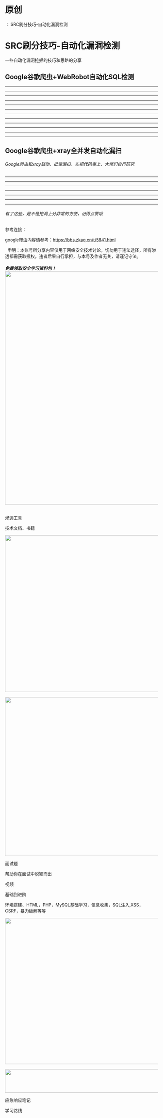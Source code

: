 # 原创
：  SRC刷分技巧-自动化漏洞检测

# SRC刷分技巧-自动化漏洞检测

一些自动化漏洞挖掘的技巧和思路的分享

## Google谷歌爬虫+WebRobot自动化SQL检测

---


---


---


---


---


---


---


---


---


---


---


---


## Google谷歌爬虫+xray全并发自动化漏扫

###### Google爬虫和xray联动，批量漏扫，先把代码奉上，大佬们自行研究

---


---


---


---


---


---


---


###### 有了这些，是不是挖洞上分非常的方便，记得点赞哦

参考连接：

google爬虫内容请参考：https://bbs.zkaq.cn/t/5841.html

  申明：本账号所分享内容仅用于网络安全技术讨论，切勿用于违法途径，所有渗透都需获取授权，违者后果自行承担，与本号及作者无关，请谨记守法。

###### **免费领取安全学习资料包！**<img alt="" height="768" src="https://img-blog.csdnimg.cn/direct/2f74894cf8e04b7f87d9716681f6e26b.png" width="1024"/>

渗透工具

技术文档、书籍

<img alt="" height="516" src="https://img-blog.csdnimg.cn/direct/5b4209eac3784bd18f5e1cd6a5157e4e.png" width="852"/> <img alt="" height="523" src="https://img-blog.csdnimg.cn/direct/4a89b0c2a52a4f569a970e55dcbac0b4.png" width="856"/>

面试题

帮助你在面试中脱颖而出

视频

基础到进阶

环境搭建、HTML，PHP，MySQL基础学习，信息收集，SQL注入,XSS，CSRF，暴力破解等等

<img alt="" height="481" src="https://img-blog.csdnimg.cn/direct/4f211474c8ab4a5a910884e1d3423310.png" width="694"/> <img alt="" height="77" src="https://img-blog.csdnimg.cn/direct/54c2816350ae4bf787d1c6eec0d4e837.png" width="665"/>

应急响应笔记

学习路线
